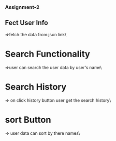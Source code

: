 ### Assignment-2

## Fect User Info

=>fetch the data from json link\

# Search Functionality 

=>user can search the user data by user's name\

# Search History 

=> on click history button user get the search history\

# sort Button

=> user data can sort by there names\






